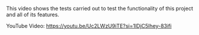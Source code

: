 This video shows the tests carried out to test the functionality of this project and all of its features.

YouTube Video: https://youtu.be/Uc2LWzU9iTE?si=1lDjC5lhey-83ifi
